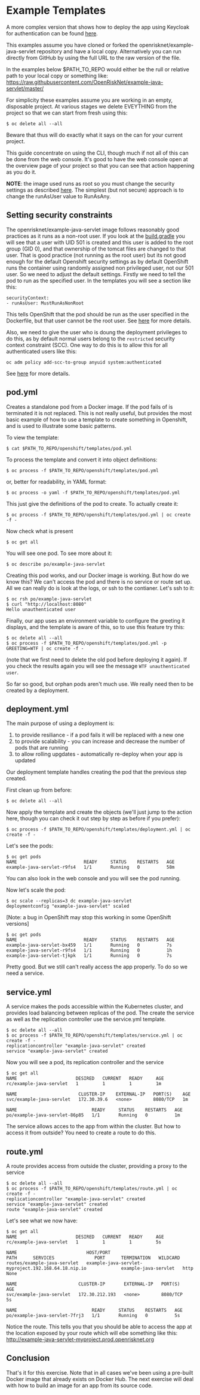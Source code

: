 # Example Templates

A more complex version that shows how to deploy the app using Keycloak for authentication 
can be found [here](../../KEYCLOAK.md).

This examples assume you have cloned or forked the openrisknet/example-java-servlet repository and have a local copy.
Alternatively you can run directly from GitHub by using the full URL to the raw version of the file.

In the examples below $PATH\_TO\_REPO would either be the rull or relative path to your local copy or something like:
https://raw.githubusercontent.com/OpenRiskNet/example-java-servlet/master/

For simplicity these examples assume you are working in an empty, disposable project. At various stages we delete
EVEYTHING from the project so that we can start from fresh using this:

```
$ oc delete all --all
```

Beware that thus will do exactly what it says on the can for your current project.

This guide concentrate on using the CLI, though much if not all of this can be done from the web console.
It's good to have the web console open at the overview page of your project so that you can see that action happening
as you do it.

**NOTE**: the image used runs as root so you must change the security settings as described 
[here](https://github.com/OpenRiskNet/home/blob/master/openshift/docker_userids.md).
The simplest (but not secure) approach is to change the runAsUser value to RunAsAny.

## Setting security constraints

The openrisknet/example-java-servlet image follows reasonably good practices as it runs as a non-root user.
If you look at the [build.gradle](../../build.gradle) you will see that a user with UID 501 is created and this user
is added to the root group (GID 0), and that ownership of the tomcat files are changed to that user.
That is good practice (not running as the root user) but its not good enough for the default Openshift security settings
as by default OpenShift runs the container using randomly assigned non privileged user, not our 501 user.
So we need to adjust the default settings. Firstly we need to tell the pod to run as the specified user. In the templates 
you will see a section like this:

```
securityContext:
- runAsUser: MustRunAsNonRoot
```

This tells OpenShift that the pod should be run as the user specified in the Dockerfile, but that user cannot be the root user.
See [here](https://docs.openshift.org/latest/architecture/additional_concepts/authorization.html#security-context-constraints) 
for more details.

Also, we need to give the user who is doung the deployment privileges to do this, as by default normal users belong to the 
`restricted` security context constraint (SCC). One way to do this is to allow this for all authenticated users like this:

```
oc adm policy add-scc-to-group anyuid system:authenticated
```

See [here](https://docs.openshift.org/latest/admin_guide/manage_scc.html#enable-images-to-run-with-user-in-the-dockerfile)
for more details.

## pod.yml

Creates a standalone pod from a Docker image. If the pod fails of is terminated it is not replaced.
This is not really useful, but provides the most basic example of how to use a template to create something
in Openshift, and is used to illustrate some basic patterns.

To view the template:

```
$ cat $PATH_TO_REPO/openshift/templates/pod.yml
```

To process the template and convert it into object definitions:

```
$ oc process -f $PATH_TO_REPO/openshift/templates/pod.yml
```

or, better for readability, in YAML format:

```
$ oc process -o yaml -f $PATH_TO_REPO/openshift/templates/pod.yml
```

This just give the definitions of the pod to create. To actually create it:

```
$ oc process -f $PATH_TO_REPO/openshift/templates/pod.yml | oc create -f -
```

Now check what is present

```
$ oc get all
```

You will see one pod. To see more about it:

```
$ oc describe po/example-java-servlet
```

Creating this pod works, and our Docker image is working. But how do we know this? We can't access the pod and there is no service or route set up. All we can really do is look at the logs, or ssh to the contianer. Let's ssh to it:

```
$ oc rsh po/example-java-servlet
$ curl "http://localhost:8080"
Hello unauthenticated user
```

Finally, our app uses an environment variable to configure the greeting it displays, and the template is aware of this,
so to use this feature try this:

```
$ oc delete all --all
$ oc process -f $PATH_TO_REPO/openshift/templates/pod.yml -p GREETING=WTF | oc create -f -
```

(note that we first need to delete the old pod before deploying it again).
If you check the results again you will see the message `WTF unauthenticated user`.

So far so good, but orphan pods aren't much use. We really need then to be created by a deployment.

## deployment.yml

The main purpose of using a deployment is:

1. to provide resiliance - if a pod fails it will be replaced with a new one
1. to provide scalability - you can increase and decrease the number of pods that are running
1. to allow rolling upgdates - automatically re-deploy when your app is updated

Our deployment template handles creating the pod that the previous step created.

First clean up from before:

```
$ oc delete all --all
```

Now apply the template and create the objects (we'll just jump to the action here, though you can check it out step 
by step as before if you prefer):

```
$ oc process -f $PATH_TO_REPO/openshift/templates/deployment.yml | oc create -f -
```

Let's see the pods:

```
$ oc get pods
NAME                         READY     STATUS    RESTARTS   AGE
example-java-servlet-r9fs4   1/1       Running   0          58m
```

You can also look in the web console and you will see the pod running.

Now let's scale the pod:

```
$ oc scale --replicas=3 dc example-java-servlet
deploymentconfig "example-java-servlet" scaled
```
[Note: a bug in OpenShift may stop this working in some OpenShift versions]

```
$ oc get pods
NAME                         READY     STATUS    RESTARTS   AGE
example-java-servlet-bx459   1/1       Running   0          7s
example-java-servlet-r9fs4   1/1       Running   0          1h
example-java-servlet-tjkpk   1/1       Running   0          7s
```

Pretty good. But we still can't really access the app properly. To do so we need a service.

## service.yml

A service makes the pods accessible within the Kubernetes cluster, and provides load balancing between replicas of the pod.
The create the service as well as the replication controller use the service.yml template.

```
$ oc delete all --all
$ oc process -f $PATH_TO_REPO/openshift/templates/service.yml | oc create -f -
replicationcontroller "example-java-servlet" created
service "example-java-servlet" created
```

Now you will see a pod, its replication controller and the service

```
$ oc get all
NAME                      DESIRED   CURRENT   READY     AGE
rc/example-java-servlet   1         1         1         1m

NAME                       CLUSTER-IP    EXTERNAL-IP   PORT(S)    AGE
svc/example-java-servlet   172.30.39.6   <none>        8080/TCP   1m

NAME                            READY     STATUS    RESTARTS   AGE
po/example-java-servlet-86p85   1/1       Running   0          1m
```

The service allows acces to the app from within the cluster. But how to access it from outside?
You need to create a route to do this.

## route.yml

A route provides access from outside the cluster, providing a proxy to the service

```
$ oc delete all --all
$ oc process -f $PATH_TO_REPO/openshift/templates/route.yml | oc create -f -
replicationcontroller "example-java-servlet" created
service "example-java-servlet" created
route "example-java-servlet" created
```

Let's see what we now have:

```
$ oc get all
NAME                      DESIRED   CURRENT   READY     AGE
rc/example-java-servlet   1         1         1         5s

NAME                          HOST/PORT                                             PATH      SERVICES               PORT      TERMINATION   WILDCARD
routes/example-java-servlet   example-java-servlet-myproject.192.168.64.18.nip.io             example-java-servlet   http                    None

NAME                       CLUSTER-IP       EXTERNAL-IP   PORT(S)    AGE
svc/example-java-servlet   172.30.212.193   <none>        8080/TCP   5s

NAME                            READY     STATUS    RESTARTS   AGE
po/example-java-servlet-7frj3   1/1       Running   0          5s
```
Notice the route. This tells you that you should be able to access the app at  the location exposed by your route which will
ebe something like this: http://example-java-servlet-myproject.prod.openrisknet.org

## Conclusion

That's it for this exercise. Note that in all cases we've been using a pre-built Docker image that already exists on Docker Hub.
The next exercise will deal with how to build an image for an app from its source code.



